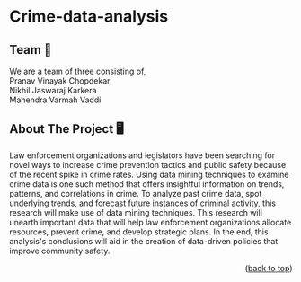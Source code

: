# Crime-data-analysis

## Team 💼

We are a team of three consisting of,<br/> 
Pranav Vinayak Chopdekar <br/> 
Nikhil Jaswaraj Karkera <br/> 
Mahendra Varmah Vaddi <br/> 

## About The Project 🖥️

Law enforcement organizations and legislators have been searching for novel ways to increase crime prevention tactics and public safety because of the recent spike in crime rates. Using data mining techniques to examine crime data is one such method that offers insightful information on trends, patterns, and correlations in crime. 
To analyze past crime data, spot underlying trends, and forecast future instances of criminal activity, this research will make use of data mining techniques. This research will unearth important data that will help law enforcement organizations allocate resources, prevent crime, and develop strategic plans. In the end, this analysis's conclusions will aid in the creation of data-driven policies that improve community safety.


<p align="right">(<a href="#readme-top">back to top</a>)</p>
